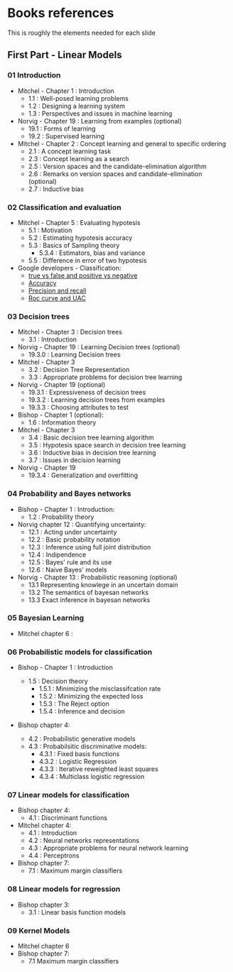 # Books references

This is roughly the elements needed for each slide

## First Part - Linear Models

### 01 Introduction

- Mitchel - Chapter 1 : Introduction
  - 1.1 : Well-posed learning problems
  - 1.2 : Designing a learning system
  - 1.3 : Perspectives and issues in machine learning
- Norvig - Chapter 19 : Learning from examples (optional)
  - 19.1 : Forms of learning
  - 19.2 : Supervised learning
- Mitchel - Chapter 2 : Concept learning and general to specific ordering
  - 2.1 : A concept learning task
  - 2.3 : Concept learning as a search
  - 2.5 : Version spaces and the candidate-elimination algorithm
  - 2.6 : Remarks on version spaces and candidate-elimination (optional)
  - 2.7 : Inductive bias

### 02 Classification and evaluation

- Mitchel - Chapter 5 : Evaluating hypotesis
  - 5.1 : Motivation
  - 5.2 : Estimating hypotesis accuracy
  - 5.3 : Basics of Sampling theory
    - 5.3.4 : Estimators, bias and variance
  - 5.5 : Difference in error of two hypotesis
- Google developers - Classification:
  - [true vs false and positive vs negative](https://developers.google.com/machine-learning/crash-course/classification/true-false-positive-negative)
  - [Accuracy](https://developers.google.com/machine-learning/crash-course/classification/accuracy)
  - [Precision and recall](https://developers.google.com/machine-learning/crash-course/classification/precision-and-recall)
  - [Roc curve and UAC](https://developers.google.com/machine-learning/crash-course/classification/roc-and-auc)

### 03 Decision trees

- Mitchel - Chapter 3 : Decision trees
  - 3.1 : Introduction
- Norvig - Chapter 19 : Learning Decision trees (optional)
  - 19.3.0 : Learning Decision trees
- Mitchel - Chapter 3
  - 3.2 : Decision Tree Representation
  - 3.3 : Appropriate problems for decision tree learning
- Norvig - Chapter 19 (optional)
  - 19.3.1 : Expressiveness of decision trees
  - 19.3.2 : Learning decision trees from examples
  - 19.3.3 : Choosing attributes to test
- Bishop - Chapter 1 (optional):
  - 1.6 : Information theory
- Mitchel - Chapter 3
  - 3.4 : Basic decision tree learning algorithm
  - 3.5 : Hypotesis space search in decision tree learning
  - 3.6 : Inductive bias in decision tree learning
  - 3.7 : Issues in decision learning
- Norvig - Chapter 19
  - 19.3.4 : Generalization and overfitting

### 04 Probability and Bayes networks

- Bishop - Chapter 1 : Introduction:
  - 1.2 : Probability theory
- Norvig chapter 12 : Quantifying uncertainty:
  - 12.1 : Acting under uncertainty
  - 12.2 : Basic probability notation
  - 12.3 : Inference using full joint distribution
  - 12.4 : Indipendence
  - 12.5 : Bayes' rule and its use
  - 12.6 : Naive Bayes' models
- Norvig - Chapter 13 : Probabilistic reasoning (optional)
  - 13.1 Representing knowlege in an uncertain domain
  - 13.2 The semantics of bayesan networks
  - 13.3 Exact inference in bayesan networks

### 05 Bayesian Learning

- Mitchel chapter 6 :

### 06 Probabilistic models for classification

- Bishop - Chapter 1 : Introduction
  - 1.5 : Decision theory
    - 1.5.1 : Minimizing the misclassifcation rate
    - 1.5.2 : Minimizing the expected loss
    - 1.5.3 : The Reject option
    - 1.5.4 : Inference and decision

- Bishop chapter 4:
  - 4.2 : Probabilistic generative models
  - 4.3 : Probabilsitic discriminative models:
    - 4.3.1 : Fixed basis functions
    - 4.3.2 : Logistic Regression
    - 4.3.3 : Iterative reweighted least squares 
    - 4.3.4 : Multiclass logistic regression 

### 07 Linear models for classification

- Bishop chapter 4:
  - 4.1 : Discriminant functions
- Mitchel chapter 4:
  - 4.1 : Introduction
  - 4.2 : Neural networks representations
  - 4.3 : Appropriate problems for neural network learning
  - 4.4 : Perceptrons
- Bishop chapter 7:
  - 7.1 : Maximum margin classifiers

### 08 Linear models for regression

- Bishop chapter 3:
  - 3.1 : Linear basis function models

### 09 Kernel Models

- Mitchel chapter 6
- Bishop chapter 7:
  - 7.1 Maximum margin classifiers

